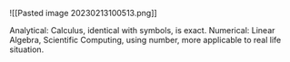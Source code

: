 ![[Pasted image 20230213100513.png]]

Analytical: Calculus, identical with symbols, is exact.
Numerical: Linear Algebra, Scientific Computing, using number, more applicable to real life situation.